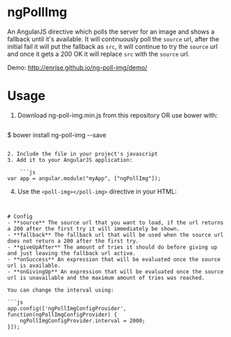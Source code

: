 # ngPollImg
An AngularJS directive which polls the server for an image and shows a fallback until it's available.
It will continuously poll the `source` url, after the initial fail it will put the fallback as `src`, it will continue to try the `source` url and once it gets a 200 OK it will replace `src` with the `source` url.

Demo: http://enrise.github.io/ng-poll-img/demo/

# Usage
1. Download ng-poll-img.min.js from this repository OR use bower with:

    ```sh
$ bower install ng-poll-img --save
```

2. Include the file in your project's javascript
3. Add it to your AngularJS application:

    ```js
var app = angular.module("myApp", ["ngPollImg"]);
```

4. Use the `<poll-img></poll-img>` directive in your HTML:

    ```html
<poll-img source="http://example.com/2Fd1aZs.jpg" class="img-responsive" fallback="http://placehold.it/1216x400" on-success="success()"></poll-img>
```

# Config
- **source** The source url that you want to load, if the url returns a 200 after the first try it will immediately be shown.
- **fallback** The fallback url that will be used when the source url does not return a 200 after the first try.
- **giveUpAfter** The amount of tries it should do before giving up and just leaving the fallback url active.
- **onSuccess** An expression that will be evaluated once the source url is available.
- **onGivingUp** An expression that will be evaluated once the source url is unavailable and the maximum amount of tries was reached.

You can change the interval using:

```js
app.config(['ngPollImgConfigProvider', function(ngPollImgConfigProvider) {
    ngPollImgConfigProvider.interval = 2000;
}]);
```
